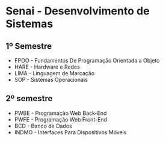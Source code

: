 # Senai - Desenvolvimento de Sistemas


## 1º Semestre
-  FPOO - Fundamentos De Programação Orientada a Objeto
-  HARE - Hardware e Redes
-  LIMA - Linguagem de Marcação
-  SOP - Sistemas Operacionais

## 2º semestre
-  PWBE - Programação Web Back-End
-  PWFE - Programação Web Front-End
-  BCD - Banco de Dados
-  INDMO - Interfaces Para Dispositivos Móveis
